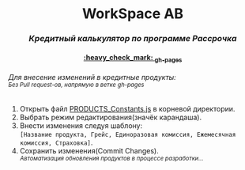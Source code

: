 <h1 align="center">WorkSpace AB</h1>
<h3 align="center"><i>Кредитный калькулятор по программе Рассрочка</i></h3>
<h4 align="center" ><a href="https://maxdudko.github.io/WorkSpace-AB/">:heavy_check_mark: <sub>gh-pages</sub></a></h4>
<h6>Для внесение изменений в кредитные продукты:<br/>
<sub>Без Pull request-ов, напрямую в ветке gh-pages</sub></h6>
<ol>
<li>Открыть файл <a href="https://github.com/MaxDudko/WorkSpace-AB/blob/gh-pages/PRODUCTS_Constants.js">PRODUCTS_Constants.js</a> в корневой директории.</li>
<li>Выбрать режим редактирования(значёк карандаша).</li>
<li>Внести изменения следуя шаблону:<br />
<code>[Название продукта, Грейс, Единоразовая комиссия, Ежемесячная комиссия, Страховка]</code>.</li>
<li>Сохранить изменения(Commit Changes).</li>
<sup><i>Автоматизация обновления продуктов в процессе разработки...</i></sup>
</ol>
